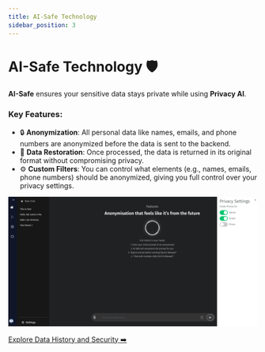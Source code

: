 ```yaml
---
title: AI-Safe Technology
sidebar_position: 3
---
```


# AI-Safe Technology 🛡️

**AI-Safe** ensures your sensitive data stays private while using **Privacy AI**.

### Key Features:
- 🔒 **Anonymization**: All personal data like names, emails, and phone numbers are anonymized before the data is sent to the backend.
- 🔄 **Data Restoration**: Once processed, the data is returned in its original format without compromising privacy.
- ⚙️ **Custom Filters**: You can control what elements (e.g., names, emails, phone numbers) should be anonymized, giving you full control over your privacy settings.

![AI-Safe Example](../_images/privacy-ai/privacy-ai2.png)

[Explore Data History and Security ➡️](./history-and-security.md)  
